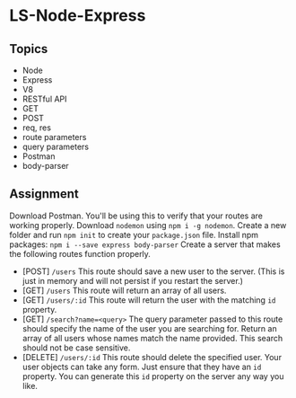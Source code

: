 # LS-Node-Express

## Topics

* Node
* Express
* V8
* RESTful API
* GET
* POST
* req, res
* route parameters
* query parameters
* Postman
* body-parser

## Assignment

Download Postman.  You'll be using this to verify that your routes are working properly.
Download `nodemon` using `npm i -g nodemon`.
Create a new folder and run `npm init` to create your `package.json` file.
Install npm packages: `npm i --save express body-parser`
Create a server that makes the following routes function properly.
* [POST] `/users` This route should save a new user to the server. (This is just in memory and will not persist if you restart the server.)
* [GET] `/users` This route will return an array of all users.
* [GET] `/users/:id` This route will return the user with the matching `id` property.
* [GET] `/search?name=<query>` The query parameter passed to this route should specify the name of the user you are searching for.  Return an array of all users whose names match the name provided.  This search should not be case sensitive.
* [DELETE] `/users/:id` This route should delete the specified user.
Your user objects can take any form.  Just ensure that they have an `id` property.  You can generate this `id` property on the server any way you like.
